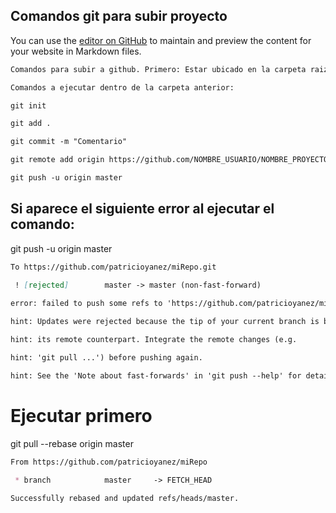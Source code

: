 ## Comandos git para  subir proyecto

You can use the [editor on GitHub](https://github.com/patricioyanez/ayudaMemoria/edit/gh-pages/index.md) to maintain and preview the content for your website in Markdown files.


```markdown
Comandos para subir a github. Primero: Estar ubicado en la carpeta raiz del proyecto.

Comandos a ejecutar dentro de la carpeta anterior:

git init

git add .

git commit -m "Comentario"

git remote add origin https://github.com/NOMBRE_USUARIO/NOMBRE_PROYECTO.git

git push -u origin master
```




## Si aparece el siguiente error al ejecutar el comando:

git push -u origin master
```markdown
To https://github.com/patricioyanez/miRepo.git

 ! [rejected]        master -> master (non-fast-forward)
 
error: failed to push some refs to 'https://github.com/patricioyanez/miRepo.git'

hint: Updates were rejected because the tip of your current branch is behind

hint: its remote counterpart. Integrate the remote changes (e.g.

hint: 'git pull ...') before pushing again.

hint: See the 'Note about fast-forwards' in 'git push --help' for details.
```

# Ejecutar primero
git pull --rebase origin master

```markdown
From https://github.com/patricioyanez/miRepo

 * branch            master     -> FETCH_HEAD
 
Successfully rebased and updated refs/heads/master.
```
